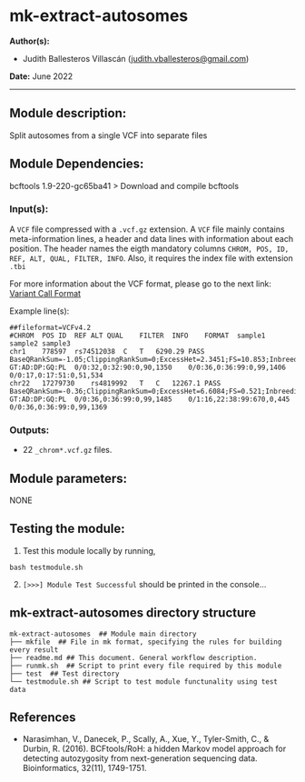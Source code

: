 # mk-extract-autosomes
**Author(s):**

* Judith Ballesteros Villascán (judith.vballesteros@gmail.com)

**Date:** June 2022

---

## Module description:
Split autosomes from a single VCF into separate files

## Module Dependencies:
bcftools 1.9-220-gc65ba41 > Download and compile bcftools

### Input(s):

A `VCF` file compressed with a `.vcf.gz` extension. A `VCF` file mainly contains meta-information lines, a header and data lines with information about each position. The header names the eigth mandatory columns `CHROM, POS, ID, REF, ALT, QUAL, FILTER, INFO`.
Also, it requires the index file with extension `.tbi`

For more information about the VCF format, please go to the next link: [Variant Call Format](https://www.internationalgenome.org/wiki/Analysis/Variant%20Call%20Format/vcf-variant-call-format-version-40/)

Example line(s):
```
##fileformat=VCFv4.2
#CHROM	POS	ID	REF	ALT	QUAL	FILTER	INFO	FORMAT	sample1	sample2	sample3
chr1	778597	rs74512038	C	T	6290.29	PASS	BaseQRankSum=-1.05;ClippingRankSum=0;ExcessHet=2.3451;FS=10.853;InbreedingCoeff=0.0097;MQ=69.78;MQRankSum=0;POSITIVE_TRAIN_SITE;QD=15.12;ReadPosRankSum=-0.678;SOR=0.306;VQSLOD=9.88;culprit=MQRankSum;NS=2504;AA=.|||;VT=SNP;GRCH37_POS=713977;GRCH37_REF=C;GRCH37_38_REF_STRING_MATCH;DP=18077;AF=0.0825688;MLEAC=17;MLEAF=0.109;EAS_AF=0.2083;AMR_AF=0.0648;AFR_AF=0.0098;EUR_AF=0.003;SAS_AF=0.0297;AN=160;AC=17	GT:AD:DP:GQ:PL	0/0:32,0:32:90:0,90,1350	0/0:36,0:36:99:0,99,1406	0/0:17,0:17:51:0,51,534
chr22	17279730	rs4819992	T	C	12267.1	PASS	BaseQRankSum=-0.36;ClippingRankSum=0;ExcessHet=6.6084;FS=0.521;InbreedingCoeff=-0.1008;MQ=69.71;MQRankSum=0;POSITIVE_TRAIN_SITE;QD=14.48;ReadPosRankSum=0.52;SOR=0.626;VQSLOD=10.54;culprit=MQRankSum;NS=2504;AA=C|||;VT=SNP;GRCH37_POS=17760620;GRCH37_REF=T;GRCH37_38_REF_STRING_MATCH;DP=21464;AF=0.302752;MLEAC=32;MLEAF=0.205;EAS_AF=0.3214;AMR_AF=0.196;AFR_AF=0.6248;EUR_AF=0.1511;SAS_AF=0.364;AN=160;AC=33	GT:AD:DP:GQ:PL	0/0:36,0:36:99:0,99,1485	0/1:16,22:38:99:670,0,445	0/0:36,0:36:99:0,99,1369
```

### Outputs:

* 22 `_chrom*.vcf.gz` files.

## Module parameters:
NONE

## Testing the module:

1. Test this module locally by running,
```
bash testmodule.sh
```

2. `[>>>] Module Test Successful` should be printed in the console...

## mk-extract-autosomes directory structure

````
mk-extract-autosomes  ## Module main directory
├── mkfile  ## File in mk format, specifying the rules for building every result
├── readme.md ## This document. General workflow description.
├── runmk.sh  ## Script to print every file required by this module
├── test  ## Test directory
└── testmodule.sh ## Script to test module functunality using test data

````
## References
* Narasimhan, V., Danecek, P., Scally, A., Xue, Y., Tyler-Smith, C., & Durbin, R. (2016). BCFtools/RoH: a hidden Markov model approach for detecting autozygosity from next-generation sequencing data. Bioinformatics, 32(11), 1749-1751.
